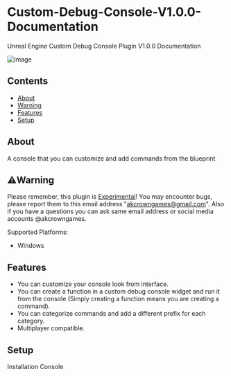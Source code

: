 # Custom-Debug-Console-V1.0.0-Documentation
Unreal Engine Custom Debug Console Plugin V1.0.0 Documentation

![image](https://github.com/user-attachments/assets/de989d0f-4afa-4206-b0f4-2d87f49cc86e)

## Contents
- [About](#about)
- [Warning](#warning-anchor-point)
- [Features](#features)
- [Setup](#Setup)

## About
A console that you can customize and add commands from the blueprint

## :warning:Warning <a name="warning-anchor-point"></a>
Please remember, this plugin is <ins>Experimental</ins>! You may encounter bugs, please report them to this email address "akcrowngames@gmail.com".
Also if you have a questions you can ask same email address or social media accounts @akcrowngames.

Supported Platforms:
- Windows

## Features
- You can customize your console look from interface.
- You can create a function in a custom debug console widget and run it from the console (Simply creating a function means you are creating a command).
- You can categorize commands and add a different prefix for each category.
- Multiplayer compatible.

## Setup
Installation Console
